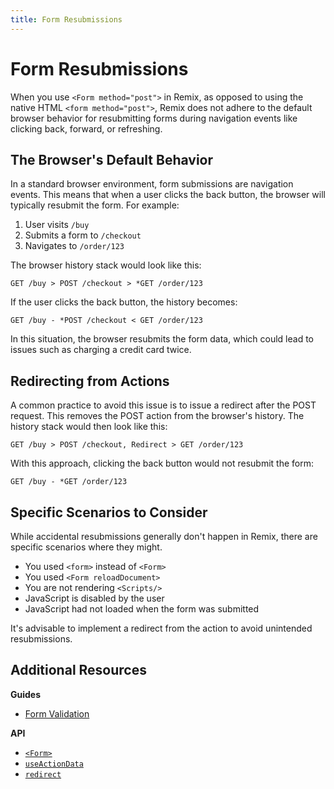 ```yaml
---
title: Form Resubmissions
---
```


# Form Resubmissions

When you use `<Form method="post">` in Remix, as opposed to using the native HTML `<form method="post">`, Remix does not adhere to the default browser behavior for resubmitting forms during navigation events like clicking back, forward, or refreshing.

## The Browser's Default Behavior

In a standard browser environment, form submissions are navigation events. This means that when a user clicks the back button, the browser will typically resubmit the form. For example:

1. User visits `/buy`
2. Submits a form to `/checkout`
3. Navigates to `/order/123`

The browser history stack would look like this:

```
GET /buy > POST /checkout > *GET /order/123
```

If the user clicks the back button, the history becomes:

```
GET /buy - *POST /checkout < GET /order/123
```

In this situation, the browser resubmits the form data, which could lead to issues such as charging a credit card twice.

## Redirecting from Actions

A common practice to avoid this issue is to issue a redirect after the POST request. This removes the POST action from the browser's history. The history stack would then look like this:

```
GET /buy > POST /checkout, Redirect > GET /order/123
```

With this approach, clicking the back button would not resubmit the form:

```
GET /buy - *GET /order/123
```

## Specific Scenarios to Consider

While accidental resubmissions generally don't happen in Remix, there are specific scenarios where they might.

- You used `<form>` instead of `<Form>`
- You used `<Form reloadDocument>`
- You are not rendering `<Scripts/>`
- JavaScript is disabled by the user
- JavaScript had not loaded when the form was submitted

It's advisable to implement a redirect from the action to avoid unintended resubmissions.

## Additional Resources

**Guides**

- [Form Validation][form-validation]

**API**

- [`<Form>`][form]
- [`useActionData`][use-action-data]
- [`redirect`][redirect]

[form-validation]: ../guides/form-validation
[form]: ../components/form
[use-action-data]: ../hooks/use-action-data
[redirect]: ../utils/redirect
